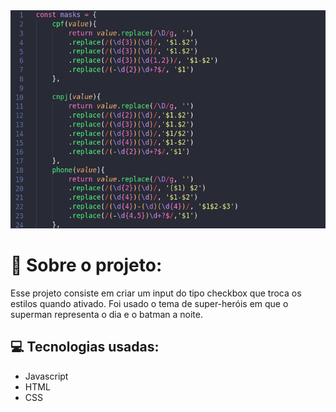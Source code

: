 <img src="./code.png"/>
<h1>🚀 Sobre o projeto:</h1>
<p>Esse projeto consiste em criar um input do tipo checkbox que troca os estilos quando ativado. Foi usado o tema de super-heróis em que o superman representa o dia e o batman a noite.</p>
<h2>💻 Tecnologias usadas:</h2>
<ul>
<li>Javascript</li>
<li>HTML</li>
<li>CSS</li>
</ul>

